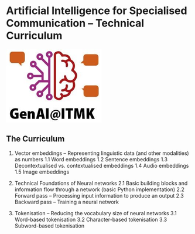 # Artificial Intelligence for Specialised Communication – Technical Curriculum
<img src = "https://github.com/ITMK/AI_Literacy/blob/main/images/GenAI_ITMK.jpg?raw=true">

## The Curriculum

1. Vector embeddings – Representing linguistic data (and other modalities) as numbers
   1.1 Word embeddings
   1.2 Sentence embeddings
   1.3 Decontextualised vs. contextualised embeddings
   1.4 Audio embeddings
   1.5 Image embeddings

2. Technical Foundations of Neural networks
   2.1 Basic building blocks and information flow through a network (basic Python implementation)
   2.2 Forward pass – Processing input information to produce an output
   2.3 Backward pass – Training a neural network

3. Tokenisation – Reducing the vocabulary size of neural networks
   3.1 Word-based tokenisation
   3.2 Character-based tokenisation
   3.3 Subword-based tokenisation
